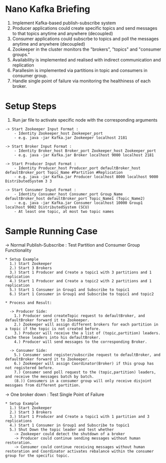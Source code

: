 # Nano Kafka Briefing

  1. Implement Kafka-based publish-subscribe system 
  2. Producer applications could create specific topics and send messages to that topics anytime and anywhere (decoupled)
  3. Consumer applications could subscrbe to topics and poll the messages anytime and anywhere (decoupled)
  4. Zookeeper in the cluster monitors the "brokers", "topics" and "consumer groups."
  5. Availability is implemented and realised with indirect communication and replication
  6. Parallesim is implemented via partitions in topic and consumers in consumer group.
  7. Handle single point of failure via monitoring the healthiness of each broker. 

# Setup Steps
  1. Run jar file to activate specific node with the corresponding arguments
  
    -> Start Zookeeper Input Format :
        - Identity Zookeeper_host Zookeeper_port
        - e.g. java -jar Kafka.jar Zookeeper localhost 2181
        
    -> Start Broker Input Format :
        - Identity Broker_host Broker_port Zookeeper_host Zookeeper_port
        - e.g. java -jar Kafka.jar Broker localhost 9000 localhost 2181

    -> Start Producer Input Format :
        - Identity Producer_host Producer_port defaultBroker_host defaultBroker_port Topic_Name #Partition #Replication
        - e.g. java -jar Kafka.jar Producer localhost 8000 localhost 9000 DistributedSystem 3 3

    -> Start Consumer Input Format :
        - Identity Consumer_host Consumer_port Group_Name defaultBroker_host defaultBroker_port Topic_Name1 (Topic_Name2)
        - e.g. java -jar Kafka.jar Consumer localhost 10000 Group1 localhost 9002 DistributedSystem (SCU)
        - At least one topic, at most two topic names

# Sample Running Case
  -> Normal Publish-Subscribe : Test Partition and Consumer Group Functionality
  
    * Setup Example
      1.) Start Zookeeper
      2.) Start 3 Brokers 
      3.) Start 1 Producer and Create a topic1 with 3 partitions and 1 replication
      4.) Start 1 Producer and Create a topic2 with 2 partitions and 1 replication
      5.) Start 1 Consumer in Group1 and Subscribe to topic1
      6.) Start 1 Consumer in Group1 and Subscribe to topic1 and topic2
      
    * Process and Result:
      
      -> Producer Side:
        1.) Producer send createTopic request to defaultBroker, and defaultBroker forward it to Zookeeper.
        2.) Zookeeper will assign different brokers for each partition in a topic if the topic is not created before.
        3.) Producer will receive the a list of (topic,partition) leaders. Cache these leaders into his defaultBroker.
        4.) Producer will send messages to the corresponding Broker.
      
      -> Consumer Side:
        5.) Consumer send register/subscribe request to defaultBroker, and defaultBroker forward it to Zookeeper.
        6.) Zookeeper will assign Coordinator(Broker) if this group has not registered before.
        7.) Consumer send poll request to the (topic,partition) leaders, and receive the messages batch by batch.
        (8.)) Consumers in a consumer group will only receive disjoint messgaes from different partition.
      
  -> One broker down : Test Single Point of Failure
  
    * Setup Example
      1.) Start Zookeeper
      2.) Start 3 Brokers 
      3.) Start 1 Producer and Create a topic1 with 1 partition and 3 replications
      4.) Start 1 Consumer in Group1 and Subscribe to topic1
      5.) Shut Down the topic leader and test whether 
        -> Zookeeper could detect the shutdown of a broker
        -> Producer could continue sending messages without human restoration.
        -> Consumer could continue receiving messages without human restoration and Coordinator activates rebalance within the consumer group for the specific topic.

